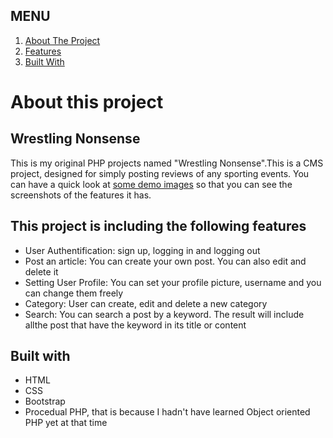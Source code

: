 <h2>MENU</h2>
<ol>
 <a href="#about">
  <li>About The Project</li>
 </a>
 <a href="#features">
  <li>Features</li>
 </a>
 <a href="#built_with">
  <li>Built With</li>
 </a>
</ol>

<div id="about">
 <h1>About this project</h1>
 <h2>Wrestling Nonsense</h2>
 <p>This is my original PHP projects named "Wrestling Nonsense".This is a CMS project, designed for simply posting reviews of any sporting events. You can have a quick look at <a href="demo_screenphotos/">some demo images</a> so that you can see the screenshots of the features it has.</p>
</div>

<div id="features">
 <h2>This project is including the following features</h2>
 <ul>
  <li>User Authentification: sign up, logging in and logging out</li>
  <li>Post an article: You can create your own post. You can also edit and delete it</li>
  <li>Setting User Profile: You can set your profile picture, username and you can change them freely</li>
  <li>Category: User can create, edit and delete a new category</li>
  <li>Search: You can search a post by a keyword. The result will include allthe post that have the keyword in its title or content</li>
 </ul>
</div>

<div id="built_with"> 
 <h2>Built with</h2>
 <ul>
  <li>HTML</li>
  <li>CSS</li>
  <li>Bootstrap</li>
  <li>Procedual PHP, that is because I hadn't have learned Object oriented PHP yet at that time</li>
 </ul>
</div>
